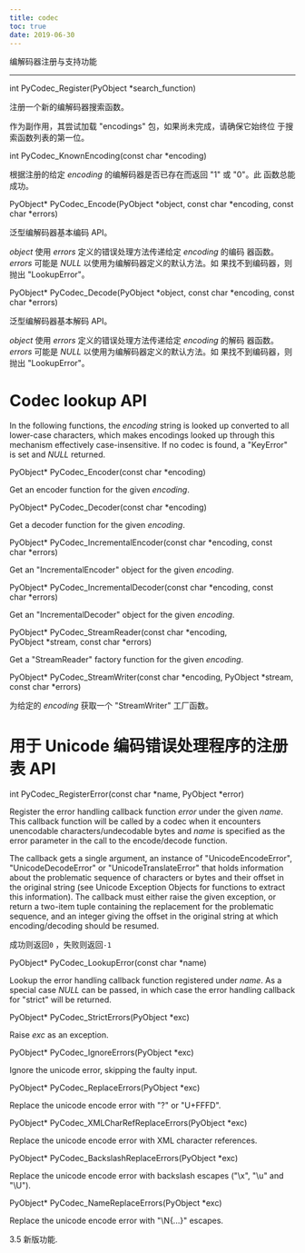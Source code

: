 ```yaml
---
title: codec
toc: true
date: 2019-06-30
---
```

编解码器注册与支持功能
**********************

int PyCodec_Register(PyObject *search_function)

   注册一个新的编解码器搜索函数。

   作为副作用，其尝试加载 "encodings" 包，如果尚未完成，请确保它始终位
   于搜索函数列表的第一位。

int PyCodec_KnownEncoding(const char *encoding)

   根据注册的给定 *encoding* 的编解码器是否已存在而返回 "1" 或 "0"。此
   函数总能成功。

PyObject* PyCodec_Encode(PyObject *object, const char *encoding, const char *errors)

   泛型编解码器基本编码 API。

   *object* 使用 *errors* 定义的错误处理方法传递给定 *encoding* 的编码
   器函数。 *errors* 可能是 *NULL* 以使用为编解码器定义的默认方法。如
   果找不到编码器，则抛出 "LookupError"。

PyObject* PyCodec_Decode(PyObject *object, const char *encoding, const char *errors)

   泛型编解码器基本解码 API。

   *object* 使用 *errors* 定义的错误处理方法传递给定 *encoding* 的解码
   器函数。 *errors* 可能是 *NULL* 以使用为编解码器定义的默认方法。如
   果找不到编码器，则抛出 "LookupError"。


Codec lookup API
================

In the following functions, the *encoding* string is looked up
converted to all lower-case characters, which makes encodings looked
up through this mechanism effectively case-insensitive.  If no codec
is found, a "KeyError" is set and *NULL* returned.

PyObject* PyCodec_Encoder(const char *encoding)

   Get an encoder function for the given *encoding*.

PyObject* PyCodec_Decoder(const char *encoding)

   Get a decoder function for the given *encoding*.

PyObject* PyCodec_IncrementalEncoder(const char *encoding, const char *errors)

   Get an "IncrementalEncoder" object for the given *encoding*.

PyObject* PyCodec_IncrementalDecoder(const char *encoding, const char *errors)

   Get an "IncrementalDecoder" object for the given *encoding*.

PyObject* PyCodec_StreamReader(const char *encoding, PyObject *stream, const char *errors)

   Get a "StreamReader" factory function for the given *encoding*.

PyObject* PyCodec_StreamWriter(const char *encoding, PyObject *stream, const char *errors)

   为给定的 *encoding* 获取一个 "StreamWriter" 工厂函数。


用于 Unicode 编码错误处理程序的注册表 API
======================================

int PyCodec_RegisterError(const char *name, PyObject *error)

   Register the error handling callback function *error* under the
   given *name*. This callback function will be called by a codec when
   it encounters unencodable characters/undecodable bytes and *name*
   is specified as the error parameter in the call to the
   encode/decode function.

   The callback gets a single argument, an instance of
   "UnicodeEncodeError", "UnicodeDecodeError" or
   "UnicodeTranslateError" that holds information about the
   problematic sequence of characters or bytes and their offset in the
   original string (see Unicode Exception Objects for functions to
   extract this information).  The callback must either raise the
   given exception, or return a two-item tuple containing the
   replacement for the problematic sequence, and an integer giving the
   offset in the original string at which encoding/decoding should be
   resumed.

   成功则返回``0`` ，失败则返回``-1``

PyObject* PyCodec_LookupError(const char *name)

   Lookup the error handling callback function registered under
   *name*.  As a special case *NULL* can be passed, in which case the
   error handling callback for "strict" will be returned.

PyObject* PyCodec_StrictErrors(PyObject *exc)

   Raise *exc* as an exception.

PyObject* PyCodec_IgnoreErrors(PyObject *exc)

   Ignore the unicode error, skipping the faulty input.

PyObject* PyCodec_ReplaceErrors(PyObject *exc)

   Replace the unicode encode error with "?" or "U+FFFD".

PyObject* PyCodec_XMLCharRefReplaceErrors(PyObject *exc)

   Replace the unicode encode error with XML character references.

PyObject* PyCodec_BackslashReplaceErrors(PyObject *exc)

   Replace the unicode encode error with backslash escapes ("\x", "\u"
   and "\U").

PyObject* PyCodec_NameReplaceErrors(PyObject *exc)

   Replace the unicode encode error with "\N{...}" escapes.

   3.5 新版功能.
